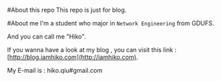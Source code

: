 #About this repo
This repo is just for blog.

#About me 
I'm a student who major in `Network Engineering` from GDUFS.

And you can call me "Hiko".

If you wanna have a look at my blog , you can visit this link : [http://blog.iamhiko.com](http://iamhiko.com).

My E-mail is : hiko.qiu#gmail.com
